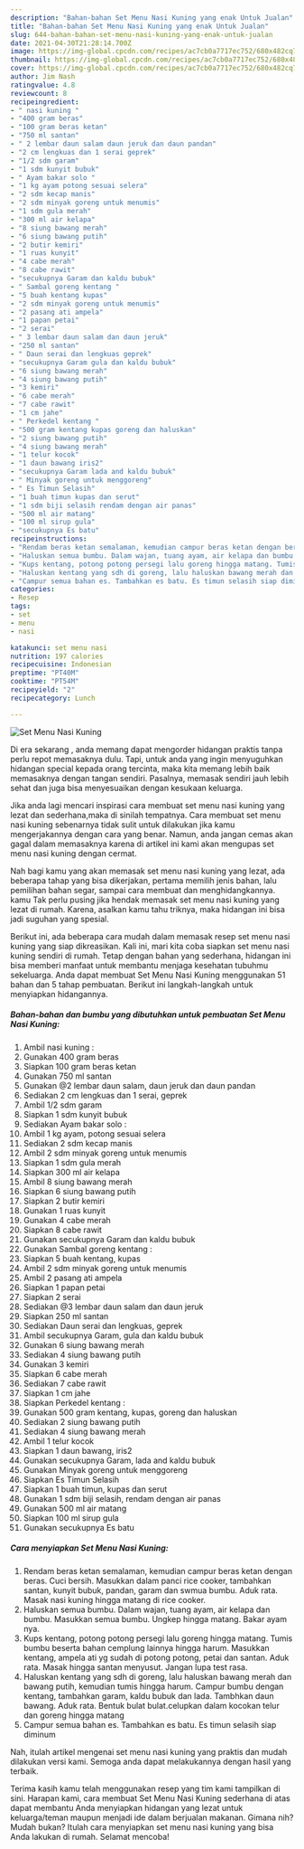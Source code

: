 ```yaml
---
description: "Bahan-bahan Set Menu Nasi Kuning yang enak Untuk Jualan"
title: "Bahan-bahan Set Menu Nasi Kuning yang enak Untuk Jualan"
slug: 644-bahan-bahan-set-menu-nasi-kuning-yang-enak-untuk-jualan
date: 2021-04-30T21:28:14.700Z
image: https://img-global.cpcdn.com/recipes/ac7cb0a7717ec752/680x482cq70/set-menu-nasi-kuning-foto-resep-utama.jpg
thumbnail: https://img-global.cpcdn.com/recipes/ac7cb0a7717ec752/680x482cq70/set-menu-nasi-kuning-foto-resep-utama.jpg
cover: https://img-global.cpcdn.com/recipes/ac7cb0a7717ec752/680x482cq70/set-menu-nasi-kuning-foto-resep-utama.jpg
author: Jim Nash
ratingvalue: 4.8
reviewcount: 8
recipeingredient:
- " nasi kuning "
- "400 gram beras"
- "100 gram beras ketan"
- "750 ml santan"
- " 2 lembar daun salam daun jeruk dan daun pandan"
- "2 cm lengkuas dan 1 serai geprek"
- "1/2 sdm garam"
- "1 sdm kunyit bubuk"
- " Ayam bakar solo "
- "1 kg ayam potong sesuai selera"
- "2 sdm kecap manis"
- "2 sdm minyak goreng untuk menumis"
- "1 sdm gula merah"
- "300 ml air kelapa"
- "8 siung bawang merah"
- "6 siung bawang putih"
- "2 butir kemiri"
- "1 ruas kunyit"
- "4 cabe merah"
- "8 cabe rawit"
- "secukupnya Garam dan kaldu bubuk"
- " Sambal goreng kentang "
- "5 buah kentang kupas"
- "2 sdm minyak goreng untuk menumis"
- "2 pasang ati ampela"
- "1 papan petai"
- "2 serai"
- " 3 lembar daun salam dan daun jeruk"
- "250 ml santan"
- " Daun serai dan lengkuas geprek"
- "secukupnya Garam gula dan kaldu bubuk"
- "6 siung bawang merah"
- "4 siung bawang putih"
- "3 kemiri"
- "6 cabe merah"
- "7 cabe rawit"
- "1 cm jahe"
- " Perkedel kentang "
- "500 gram kentang kupas goreng dan haluskan"
- "2 siung bawang putih"
- "4 siung bawang merah"
- "1 telur kocok"
- "1 daun bawang iris2"
- "secukupnya Garam lada and kaldu bubuk"
- " Minyak goreng untuk menggoreng"
- " Es Timun Selasih"
- "1 buah timun kupas dan serut"
- "1 sdm biji selasih rendam dengan air panas"
- "500 ml air matang"
- "100 ml sirup gula"
- "secukupnya Es batu"
recipeinstructions:
- "Rendam beras ketan semalaman, kemudian campur beras ketan dengan beras. Cuci bersih. Masukkan dalam panci rice cooker, tambahkan santan, kunyit bubuk, pandan, garam dan swmua bumbu. Aduk rata. Masak nasi kuning hingga matang di rice cooker."
- "Haluskan semua bumbu. Dalam wajan, tuang ayam, air kelapa dan bumbu. Masukkan semua bumbu. Ungkep hingga matang. Bakar ayam nya."
- "Kups kentang, potong potong persegi lalu goreng hingga matang. Tumis bumbu beserta bahan cemplung lainnya hingga harum. Masukkan kentang, ampela ati yg sudah di potong potong, petai dan santan. Aduk rata. Masak hingga santan menyusut. Jangan lupa test rasa."
- "Haluskan kentang yang sdh di goreng, lalu haluskan bawang merah dan bawang putih, kemudian tumis hingga harum. Campur bumbu dengan kentang, tambahkan garam, kaldu bubuk dan lada. Tambhkan daun bawang. Aduk rata. Bentuk bulat bulat.celupkan dalam kocokan telur dan goreng hingga matang"
- "Campur semua bahan es. Tambahkan es batu. Es timun selasih siap diminum"
categories:
- Resep
tags:
- set
- menu
- nasi

katakunci: set menu nasi 
nutrition: 197 calories
recipecuisine: Indonesian
preptime: "PT40M"
cooktime: "PT54M"
recipeyield: "2"
recipecategory: Lunch

---
```



![Set Menu Nasi Kuning](https://img-global.cpcdn.com/recipes/ac7cb0a7717ec752/680x482cq70/set-menu-nasi-kuning-foto-resep-utama.jpg)

Di era  sekarang , anda memang dapat mengorder hidangan praktis tanpa perlu repot memasaknya dulu. Tapi, untuk anda yang ingin menyuguhkan hidangan special kepada orang tercinta, maka kita memang lebih baik memasaknya dengan tangan sendiri. Pasalnya, memasak sendiri jauh lebih sehat dan juga bisa menyesuaikan dengan kesukaan keluarga.

Jika anda lagi mencari inspirasi cara membuat set menu nasi kuning yang lezat dan sederhana,maka di sinilah tempatnya. Cara membuat set menu nasi kuning  sebenarnya tidak sulit untuk dilakukan jika kamu mengerjakannya dengan cara yang benar. Namun, anda jangan cemas akan gagal dalam memasaknya 
karena di artikel ini kami akan mengupas set menu nasi kuning dengan cermat.  



Nah bagi kamu yang akan memasak set menu nasi kuning yang lezat, ada beberapa tahap yang bisa dikerjakan, pertama memilih jenis bahan, lalu pemilihan bahan segar, sampai cara membuat dan menghidangkannya. kamu Tak perlu pusing jika hendak memasak set menu nasi kuning yang lezat di rumah. Karena, asalkan kamu  tahu triknya, maka hidangan ini bisa jadi suguhan yang spesial.

Berikut ini, ada beberapa cara mudah dalam memasak resep set menu nasi kuning yang siap dikreasikan. Kali ini, mari kita coba siapkan set menu nasi kuning sendiri di rumah. Tetap dengan bahan yang sederhana, hidangan ini bisa memberi manfaat untuk membantu menjaga kesehatan tubuhmu sekeluarga. Anda dapat membuat Set Menu Nasi Kuning menggunakan 51 bahan dan 5 tahap pembuatan. Berikut ini langkah-langkah untuk menyiapkan hidangannya.

<!--inarticleads1-->

##### Bahan-bahan dan bumbu yang dibutuhkan untuk pembuatan Set Menu Nasi Kuning:

1. Ambil  nasi kuning :
1. Gunakan 400 gram beras
1. Siapkan 100 gram beras ketan
1. Gunakan 750 ml santan
1. Gunakan  @2 lembar daun salam, daun jeruk dan daun pandan
1. Sediakan 2 cm lengkuas dan 1 serai, geprek
1. Ambil 1/2 sdm garam
1. Siapkan 1 sdm kunyit bubuk
1. Sediakan  Ayam bakar solo :
1. Ambil 1 kg ayam, potong sesuai selera
1. Sediakan 2 sdm kecap manis
1. Ambil 2 sdm minyak goreng untuk menumis
1. Siapkan 1 sdm gula merah
1. Siapkan 300 ml air kelapa
1. Ambil 8 siung bawang merah
1. Siapkan 6 siung bawang putih
1. Siapkan 2 butir kemiri
1. Gunakan 1 ruas kunyit
1. Gunakan 4 cabe merah
1. Siapkan 8 cabe rawit
1. Gunakan secukupnya Garam dan kaldu bubuk
1. Gunakan  Sambal goreng kentang :
1. Siapkan 5 buah kentang, kupas
1. Ambil 2 sdm minyak goreng untuk menumis
1. Ambil 2 pasang ati ampela
1. Siapkan 1 papan petai
1. Siapkan 2 serai
1. Sediakan  @3 lembar daun salam dan daun jeruk
1. Siapkan 250 ml santan
1. Sediakan  Daun serai dan lengkuas, geprek
1. Ambil secukupnya Garam, gula dan kaldu bubuk
1. Gunakan 6 siung bawang merah
1. Sediakan 4 siung bawang putih
1. Gunakan 3 kemiri
1. Siapkan 6 cabe merah
1. Sediakan 7 cabe rawit
1. Siapkan 1 cm jahe
1. Siapkan  Perkedel kentang :
1. Gunakan 500 gram kentang, kupas, goreng dan haluskan
1. Sediakan 2 siung bawang putih
1. Sediakan 4 siung bawang merah
1. Ambil 1 telur kocok
1. Siapkan 1 daun bawang, iris2
1. Gunakan secukupnya Garam, lada and kaldu bubuk
1. Gunakan  Minyak goreng untuk menggoreng
1. Siapkan  Es Timun Selasih
1. Siapkan 1 buah timun, kupas dan serut
1. Gunakan 1 sdm biji selasih, rendam dengan air panas
1. Gunakan 500 ml air matang
1. Siapkan 100 ml sirup gula
1. Gunakan secukupnya Es batu




<!--inarticleads2-->

##### Cara menyiapkan Set Menu Nasi Kuning:

1. Rendam beras ketan semalaman, kemudian campur beras ketan dengan beras. Cuci bersih. Masukkan dalam panci rice cooker, tambahkan santan, kunyit bubuk, pandan, garam dan swmua bumbu. Aduk rata. Masak nasi kuning hingga matang di rice cooker.
1. Haluskan semua bumbu. Dalam wajan, tuang ayam, air kelapa dan bumbu. Masukkan semua bumbu. Ungkep hingga matang. Bakar ayam nya.
1. Kups kentang, potong potong persegi lalu goreng hingga matang. Tumis bumbu beserta bahan cemplung lainnya hingga harum. Masukkan kentang, ampela ati yg sudah di potong potong, petai dan santan. Aduk rata. Masak hingga santan menyusut. Jangan lupa test rasa.
1. Haluskan kentang yang sdh di goreng, lalu haluskan bawang merah dan bawang putih, kemudian tumis hingga harum. Campur bumbu dengan kentang, tambahkan garam, kaldu bubuk dan lada. Tambhkan daun bawang. Aduk rata. Bentuk bulat bulat.celupkan dalam kocokan telur dan goreng hingga matang
1. Campur semua bahan es. Tambahkan es batu. Es timun selasih siap diminum




Nah, itulah artikel mengenai  set menu nasi kuning  yang praktis dan mudah dilakukan versi kami. Semoga anda dapat melakukannya dengan hasil yang terbaik. 

Terima kasih kamu telah menggunakan resep yang tim kami tampilkan di sini. Harapan kami, cara membuat  Set Menu Nasi Kuning sederhana di atas dapat membantu Anda menyiapkan hidangan yang lezat untuk keluarga/teman maupun menjadi ide dalam berjualan makanan. Gimana nih? Mudah bukan? Itulah cara menyiapkan set menu nasi kuning yang bisa Anda lakukan di rumah. Selamat mencoba!

